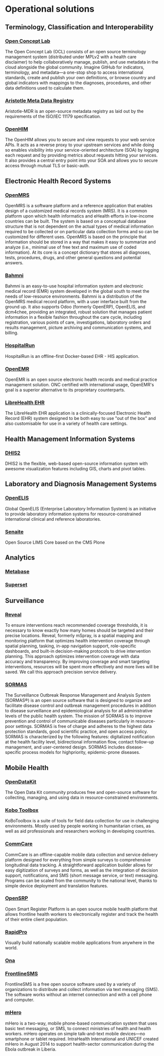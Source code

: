 # Operational solutions

## Terminology, Classification and Interoperability

### [Open Concept Lab](https://openconceptlab.org/) <Badges user="OpenConceptLab" repo="oclapi" />

The Open Concept Lab (OCL) consists of an open source terminology management system (distributed under MPLv2 with a health care disclaimer) to help collaboratively manage, publish, and use metadata in the cloud alongside the global community. Imagine GitHub for indicators, terminology, and metadata—a one-stop shop to access international standards, create and publish your own definitions, or browse country and global indicators with mappings to the diagnoses, procedures, and other data definitions used to calculate them.

### [Aristotle Meta Data Registry](http://www.aristotlemetadata.com/) <Badges user="aristotle-mdr" repo="aristotle-metadata-registry" />

Aristotle-MDR is an open-source metadata registry as laid out by the requirements of the ISO/IEC 11179 specification.

### [OpenHIM](http://openhim.org/) <Badges user="jembi" repo="openhim-core-js" />

The OpenHIM allows you to secure and view requests to your web service APIs. It acts as a reverse proxy to your upstream services and while doing so enables visibility into your service-oriented architecture (SOA) by logging each request and by providing metrics about requests hitting your services. It also provides a central entry point into your SOA and allows you to secure access through mutual TLS or basic-auth.

## Electronic Health Record Systems

### [OpenMRS](https://openmrs.org/) <Badges user="openmrs" repo="openmrs-core" />

OpenMRS is a software platform and a reference application that enables design of a customized medical
records system (MRS). It is a common platform upon which health informatics and eHealth efforts in low-income
countries can be built. The system is based on a conceptual database structure that is not dependent on the
actual types of medical information required to be collected or on particular data collection forms and so can be
customized for different uses.
OpenMRS is based on the principle that information should be stored in a way that makes it easy to summarize
and analyze (i.e., minimal use of free text and maximum use of coded information). At its core is a concept
dictionary that stores all diagnoses, tests, procedures, drugs, and other general questions and potential answers.

### [Bahmni](https://www.bahmni.org/) <Badges user="Bahmni" repo="bahmni-core" />

Bahmni is an easy-to-use hospital information system and electronic medical record (EMR) system developed in the global south to meet the needs of low-resource environments. Bahmni is a distribution of the OpenMRS medical record platform, with a user interface built from the ground up. It also supports Odoo (formerly OpenERP), OpenELIS, and dcm4chee, providing an integrated, robust solution that manages patient information in a flexible fashion throughout the care cycle, including registration, various points of care, investigations, laboratory orders and results management, picture archiving and communication systems, and billing.

### [HospitalRun](http://hospitalrun.io/) <Badges user="HospitalRun" repo="hospitalrun-frontend" />

HospitalRun is an offline-first Docker-based EHR - HIS application.

### [OpenEMR](http://open-emr.org/) <Badges user="openemr" repo="openemr" />

OpenEMR is an open source electronic health records and medical practice management solution. ONC certified with international usage, OpenEMR's goal is a superior alternative to its proprietary counterparts.

### [LibreHealth EHR](http://librehealth.io/) <Badges user="LibreHealthIO" repo="lh-ehr" />

The LibreHealth EHR application is a clinically-focused Electronic Health Record (EHR) system designed to be both easy to use "out of the box" and also customisable for use in a variety of health care settings.

## Health Management Information Systems

### [DHIS2](https://www.dhis2.org/) <Badges user="dhis2" repo="dhis2-core" />

DHIS2 is the flexible, web-based open-source information system with awesome visualization features including GIS, charts and pivot tables.

## Laboratory and Diagnosis Management Systems

### [OpenELIS](http://www.openelisglobal.org) <Badges user="openelisglobal" repo="openelisglobal-core" />

Global OpenELIS (Enterprise Laboratory Information System) is an initiative to provide laboratory information systems for resource-constrained international clinical and reference laboratories.

### [Senaite](https://www.senaite.com) <Badges user="senaite" repo="senaite.core" />

Open Source LIMS Core based on the CMS Plone

## Analytics

### [Metabase](https://www.metabase.com/) <Badges user="metabase" repo="metabase"/>

### [Superset](https://superset.incubator.apache.org/) <Badges user="apache" repo="incubator-superset"/>

## Surveillance

### [Reveal](https://akros.com/mspray/) <Badges user="onaio" repo="mspray" />

To ensure interventions reach recommended coverage thresholds, it is necessary to know exactly how many homes should be targeted and their precise locations. Reveal, formerly mSpray, is a spatial mapping and monitoring platform that optimizes health intervention coverage through spatial planning, tasking, in-app navigation support, role-specific dashboards, and built-in decision-making protocols to drive intervention planning. This approach optimizes intervention coverage with data accuracy and transparency. By improving coverage and smart targeting interventions, resources will be spent more effectively and more lives will be saved. We call this approach precision service delivery.

### [SORMAS](https://sormasorg.helmholtz-hzi.de/) <Badges user="hzi-braunschweig" repo="SORMAS-Project" />

The Surveillance Outbreak Response Management and Analysis System (SORMAS®) is an open source software that is designed to organize and facilitate disease control and outbreak management procedures in addition to disease surveillance and epidemiological analysis for all administrative levels of the public health system. The mission of SORMAS is to improve prevention and control of communicable diseases particularly in resource-poor settings. SORMAS is free of charge and adheres to the highest data protection standards, good scientific practice, and open access policy. SORMAS is characterized by the following features: digitalized notification at the health facility level, bidirectional information flow, contact follow-up
management, and user-centered design. SORMAS includes disease-specific process models for highpriority, epidemic-prone diseases.

## Mobile Health

### [OpenDataKit](https://opendatakit.org/) <Badges user="opendatakit" repo="collect"/>

The Open Data Kit community produces free and open-source software for collecting, managing, and using data in resource-constrained environments.

### [Kobo Toolbox](https://www.kobotoolbox.org/) <Badges user="kobotoolbox" repo="kpi"/>

KoBoToolbox is a suite of tools for field data collection for use in challenging environments.
Mostly used by people working in humanitarian crises, as well as aid professionals and researchers working in developing countries.

### [CommCare](https://www.dimagi.com/commcare/) <Badges user="dimagi" repo="commcare-hq"/>

CommCare is an offline-capable mobile data collection and service delivery platform designed for everything
from simple surveys to comprehensive longitudinal data tracking. A straightforward application builder
allows for easy digitization of surveys and forms, as well as the integration of decision support, notifications,
and SMS (short message service, or text) messaging. Programs can be scaled from the community to the
national level, thanks to simple device deployment and translation features.

### [OpenSRP](http://smartregister.org/) <Badges user="OpenSRP" repo="opensrp-client-core"/>

Open Smart Register Platform is an open source mobile health platform that allows frontline health workers to electronically register and track the health of their entire client population.

### [RapidPro](https://rapidpro.io/) <Badges user="rapidpro" repo="rapidpro"/>

Visually build nationally scalable mobile applications from anywhere in the world.

### [Ona](https://ona.io/) <Badges user="onaio" repo="onadata" />

### [FrontlineSMS](https://www.frontlinesms.com/) <Badges user="frontlinesms" repo="frontlinesms2" />

FrontlineSMS is a free open source software used by a variety of organizations to distribute and collect information via text messaging (SMS). The software works without an internet connection and with a cell phone and computer.

### [mHero](https://www.mhero.org/)

mHero is a two-way, mobile phone-based communication system that uses basic text messaging, or SMS, to connect ministries of health and health workers. mHero operates on simple talk-and-text mobile devices—no smartphone or tablet required. IntraHealth International and UNICEF created mHero in August 2014 to support health-sector communication during the Ebola outbreak in Liberia.
